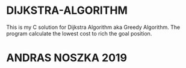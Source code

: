# DIJKSTRA-ALGORITHM 

This is my C solution for Dijkstra Algorithm aka Greedy Algorithm.
The program calculate the lowest cost to rich the goal position.

# ANDRAS NOSZKA 2019